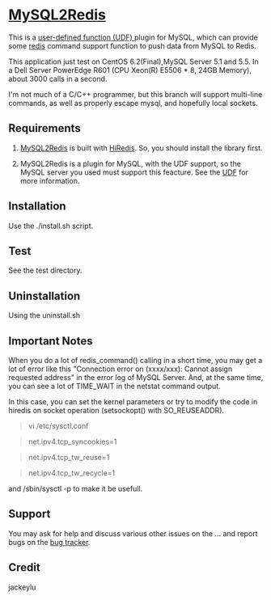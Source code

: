 [MySQL2Redis][]
===============

This is a [user-defined function (UDF) ][UDF] plugin for MySQL, which can
provide some [redis][Redis] command support function
to push data from MySQL to Redis.

This application just test on CentOS 6.2(Final),MySQL Server 5.1 and 5.5.
In a Dell Server PowerEdge R601 (CPU Xeon(R) E5506 * 8, 24GB Memory),
about 3000 calls in a second.

[UDF]: http://dev.mysql.com/doc/refman/5.1/en/adding-functions.html
[Redis]: http://redis.io/

I'm not much of a C/C++ programmer, but this branch will support multi-line
commands, as well as properly escape mysql, and hopefully local sockets.

Requirements
------------

1. [MySQL2Redis][mysql2redis] is built with [HiRedis][hiredis].
So, you should install the library first.

2. MySQL2Redis is a plugin for MySQL, with the UDF support, so
the MySQL server you used must support this feacture. 
See the [UDF] for more information.

[mysql2redis]: https://github.com/jackeylu/mysql2redis
[hiredis]: https://github.com/antirez/hiredis

Installation
-------------

Use the ./install.sh script.

Test
----

See the test directory.

Uninstallation
--------------

Using the uninstall.sh


Important Notes
--------------
When you do a lot of redis_command() calling in a short time,
you may get a lot of error like this "Connection error on (xxxx/xxx):
Cannot assign requested address" in the error log of MySQL Server.
And, at the same time, you can see a lot of TIME_WAIT in the netstat command
output.

In this case, you can set the kernel parameters or try to modify the code in
hiredis on socket operation (setsockopt() with SO_REUSEADDR).

  >vi /etc/sysctl.conf
  
  >net.ipv4.tcp_syncookies=1
  
  >net.ipv4.tcp_tw_reuse=1
  
  >net.ipv4.tcp_tw_recycle=1
  

and /sbin/sysctl -p to make it be usefull.


Support
-------

You may ask for help and discuss various other issues on
the ... and report bugs on the [bug tracker][].

[bug tracker]: http://github.com/brianhorakh/mysql2redis/issues


Credit
------
jackeylu


